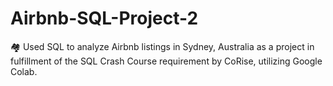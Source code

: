 # Airbnb-SQL-Project-2
🏘️ Used SQL to analyze Airbnb listings in Sydney, Australia as a project in fulfillment of the SQL Crash Course requirement by CoRise, utilizing Google Colab.
